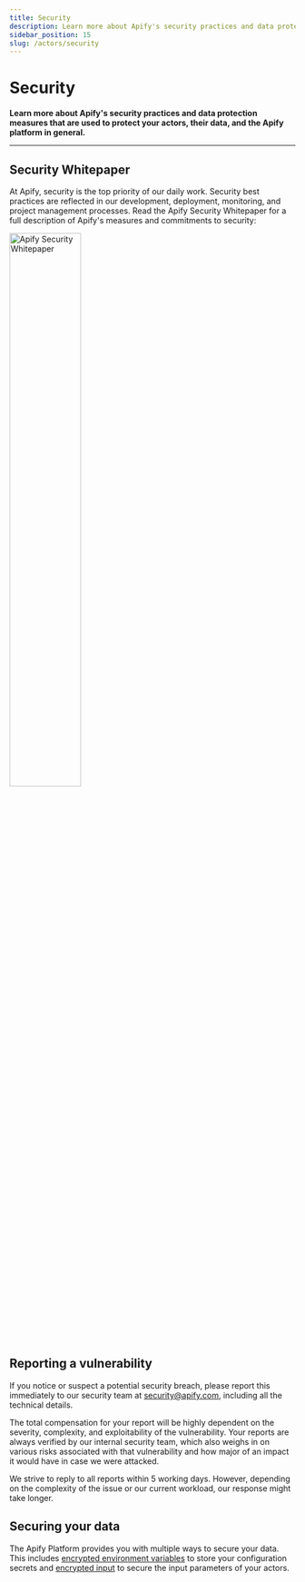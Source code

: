 ```yaml
---
title: Security
description: Learn more about Apify's security practices and data protection measures that are used to protect your actors, their data, and the Apify platform in general.
sidebar_position: 15
slug: /actors/security
---
```


# Security

**Learn more about Apify's security practices and data protection measures that are used to protect your actors, their data, and the Apify platform in general.**

---

## Security Whitepaper

At Apify, security is the top priority of our daily work. Security best practices are reflected in our development, deployment, monitoring, and project management processes.
Read the Apify Security Whitepaper for a full description of Apify's measures and commitments to security:

<a href="https://apify.com/security-whitepaper.pdf" target="_blank" title="Apify Security Whitepaper">
    <img src={require("./images/security/whitepaper-cover.png").default} width="50%" title="Apify Security Whitepaper" />
</a>

## Reporting a vulnerability

If you notice or suspect a potential security breach, please report this immediately to our security team at [security@apify.com](mailto:security@apify.com), including all the technical details.

The total compensation for your report will be highly dependent on the severity, complexity, and exploitability of the vulnerability. Your reports are always verified by our internal security team,
which also weighs in on various risks associated with that vulnerability and how major of an impact it would have in case we were attacked.

We strive to reply to all reports within 5 working days. However, depending on the complexity of the issue or our current workload, our response might take longer.

## Securing your data

The Apify Platform provides you with multiple ways to secure your data. This includes [encrypted environment variables](./development/environment-variables) to store your configuration secrets and [encrypted input](./development/secret-input) to secure the input parameters of your actors.

